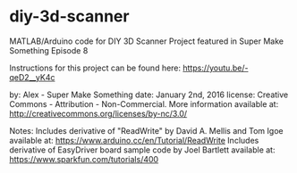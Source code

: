 # diy-3d-scanner
MATLAB/Arduino code for DIY 3D Scanner Project featured in Super Make Something Episode 8

Instructions for this project can be found here: https://youtu.be/-qeD2__yK4c

by: Alex - Super Make Something
date: January 2nd, 2016
license: Creative Commons - Attribution - Non-Commercial.  More information available at: http://creativecommons.org/licenses/by-nc/3.0/
 
Notes:
Includes derivative of "ReadWrite" by David A. Mellis and Tom Igoe available at: https://www.arduino.cc/en/Tutorial/ReadWrite
Includes derivative of EasyDriver board sample code by Joel Bartlett available at: https://www.sparkfun.com/tutorials/400
